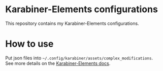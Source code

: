 # Karabiner-Elements configurations

This repository contains my Karabiner-Elements configurations.

# How to use

Put json files into `~/.config/karabiner/assets/complex_modifications`.  
See more details on the [Karabiner-Elements docs](https://karabiner-elements.pqrs.org/docs/json/location/).

